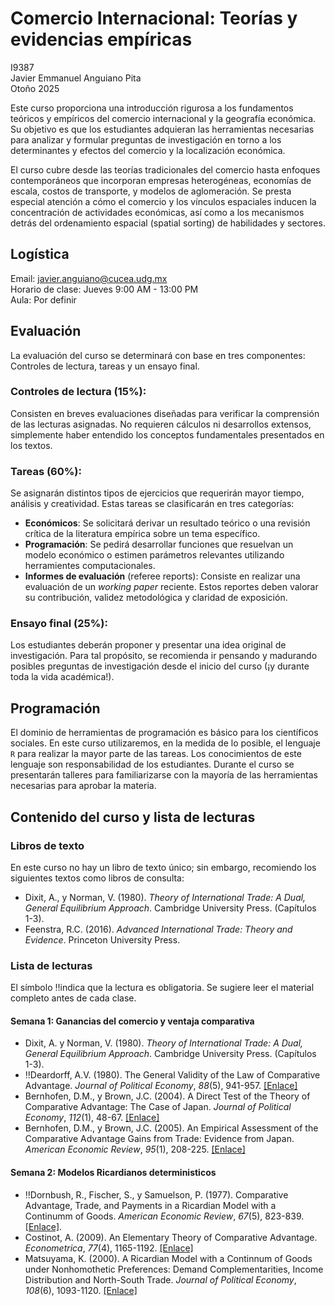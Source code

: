 # Comercio Internacional: Teorías y evidencias empíricas <br>
I9387<br>
Javier Emmanuel Anguiano Pita <br>
Otoño 2025 <br>

Este curso proporciona una introducción rigurosa a los fundamentos teóricos y empíricos del comercio internacional y la geografía económica. Su objetivo es que los estudiantes adquieran las herramientas necesarias para analizar y formular preguntas de investigación en torno a los determinantes y efectos del comercio y la localización económica.

El curso cubre desde las teorías tradicionales del comercio hasta enfoques contemporáneos que incorporan empresas heterogéneas, economías de escala, costos de transporte, y modelos de aglomeración. Se presta especial atención a cómo el comercio y los vínculos espaciales inducen la concentración de actividades económicas, así como a los mecanismos detrás del ordenamiento espacial (spatial sorting) de habilidades y sectores.

## Logística <br>
Email: javier.anguiano@cucea.udg.mx <br>
Horario de clase: Jueves 9:00 AM - 13:00 PM <br>
Aula: Por definir

## Evaluación 
La evaluación del curso se determinará con base en tres componentes: Controles de lectura, tareas y un ensayo final.
  ### Controles de lectura (15%):
  Consisten en breves evaluaciones diseñadas para verificar la comprensión de las lecturas asignadas. No requieren cálculos ni desarrollos extensos, simplemente haber entendido los conceptos fundamentales presentados en los textos. 

 ### Tareas (60%):
  Se asignarán distintos tipos de ejercicios que requerirán mayor tiempo, análisis y creatividad. Estas tareas se clasificarán en tres categorías: <br>
* __Económicos__: Se solicitará derivar un resultado teórico o una revisión crítica de la literatura empírica sobre un tema específico. 
* __Programación__: Se pedirá desarrollar funciones que resuelvan un modelo económico o estimen parámetros relevantes utilizando herramientes computacionales. 
* __Informes de evaluación__ (referee reports): Consiste en realizar una evaluación de un _working paper_ reciente. Estos reportes deben valorar su contribución, validez metodológica y claridad de exposición.

 ### Ensayo final (25%):
  Los estudiantes deberán proponer y presentar una idea original de investigación. Para tal propósito, se recomienda ir pensando y madurando posibles preguntas de investigación desde el inicio del curso (¡y durante toda la vida académica!). 

## Programación
El dominio de herramientas de programación es básico para los científicos sociales. En este curso utilizaremos, en la medida de lo posible, el lenguaje `R` para realizar la mayor parte de las tareas. Los conocimientos de este lenguaje son responsabilidad de los estudiantes. Durante el curso se presentarán talleres para familiarizarse con la mayoría de las herramientas necesarias para aprobar la materia. 


## Contenido del curso y lista de lecturas
 ### Libros de texto

En este curso no hay un libro de texto único; sin embargo, recomiendo los siguientes textos como libros de consulta: 
  * Dixit, A., y Norman, V. (1980). _Theory of International Trade: A Dual, General Equilibrium Approach_. Cambridge University Press. (Capítulos 1-3). 
  * Feenstra, R.C. (2016). _Advanced International Trade: Theory and Evidence_. Princeton University Press. 
 
 ### Lista de lecturas
El símbolo ‼️indica que la lectura es obligatoria. Se sugiere leer el material completo antes de cada clase. 
  #### Semana 1: Ganancias del comercio y ventaja comparativa
  * Dixit, A. y Norman, V. (1980). _Theory of International Trade: A Dual, General Equilibrium Approach_. Cambridge University Press. (Capítulos 1-3).
  * ‼️Deardorff, A.V. (1980). The General Validity of the Law of Comparative Advantage. _Journal of Political Economy_, _88_(5), 941-957. [[Enlace]](https://doi.org/10.1086/260915)
  * Bernhofen, D.M., y Brown, J.C. (2004). A Direct Test of the Theory of Comparative Advantage: The Case of Japan. _Journal of Political Economy_, _112_(1), 48-67. [[Enlace]](https://doi.org/10.1086/379944)
  * Bernhofen, D.M., y Brown, J.C. (2005). An Empirical Assessment of the Comparative Advantage Gains from Trade: Evidence from Japan. _American Economic Review_, _95_(1), 208-225. [[Enlace]](https://doi.org/10.1257/0002828053828491)

  #### Semana 2: Modelos Ricardianos deterministicos 
  * ‼️Dornbush, R., Fischer, S., y Samuelson, P. (1977). Comparative Advantage, Trade, and Payments in a Ricardian Model with a Continumm of Goods. _American Economic Review_, _67_(5), 823-839. [[Enlace]](https://www.jstor.org/stable/1828066).
  * Costinot, A. (2009). An Elementary Theory of Comparative Advantage. _Econometrica_, _77_(4), 1165-1192. [[Enlace]](https://doi.org/10.3982/ECTA7636)
  * Matsuyama, K. (2000). A Ricardian Model with a Continnum of Goods under Nonhomothetic Preferences: Demand Complementarities, Income Distribution and North-South Trade. _Journal of Political Economy_, _108_(6), 1093-1120. [[Enlace]](https://doi.org/10.1086/317684)

